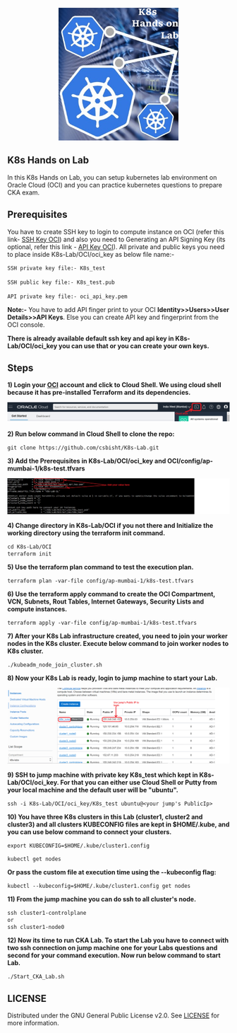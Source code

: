 <p align="center">
    <a href="https://github.com/csbisht/K8s-Lab">
        <img src="https://github.com/csbisht/K8s-Lab/blob/main/images/K8_Handson_Lab.png" height="300" alt="K8s Lab">
    </a>
</p>

## **K8s Hands on Lab**
 
In this K8s Hands on Lab, you can setup kubernetes lab environment on Oracle Cloud (OCI) and you can practice kubernetes questions to prepare CKA exam.
## **Prerequisites**
You have to create SSH key to login to compute instance on OCI (refer this link- [SSH Key OCI](https://docs.oracle.com/en-us/iaas/developer-tutorials/tutorials/tf-compute/01-summary.htm)) and also you need to Generating an API Signing Key (its optional, refer this link - [API Key OCI](https://docs.oracle.com/en-us/iaas/Content/API/Concepts/apisigningkey.htm#four)). All private and public keys you need to place inside K8s-Lab/OCI/oci_key as below file name:-
```
SSH private key file:- K8s_test

SSH public key file:- K8s_test.pub

API private key file:- oci_api_key.pem
```
**Note:-** You have to add API finger print to your OCI **Identity>>Users>>User Details>>API Keys**. Else you can create API key and fingerprint from the OCI console.

**There is already available default ssh key and api key in K8s-Lab/OCI/oci_key you can use that or you can create your own keys.**

## **Steps**

**1) Login your [OCI](https://oraclecloud.com) account and click to Cloud Shell. We using cloud shell because it has pre-installed Terraform and its dependencies.**

![Cloud Shell](https://github.com/csbisht/K8s-Lab/blob/main/images/CloudShell.png)

**2) Run below command in Cloud Shell to clone the repo:**
```
git clone https://github.com/csbisht/K8s-Lab.git
```
**3) Add the Prerequisites in K8s-Lab/OCI/oci_key and OCI/config/ap-mumbai-1/k8s-test.tfvars**

![TFVARS FILE](https://github.com/csbisht/K8s-Lab/blob/main/images/tfvars_file.png)

**4) Change directory in K8s-Lab/OCI if you not there and Initialize the working directory using the terraform init command.**
```
cd K8s-Lab/OCI
terraform init
```
**5) Use the terraform plan command to test the execution plan.**
```
terraform plan -var-file config/ap-mumbai-1/k8s-test.tfvars
```
**6) Use the terraform apply command to create the OCI Compartment, VCN, Subnets, Rout Tables, Internet Gateways, Security Lists and compute instances.**
```
terraform apply -var-file config/ap-mumbai-1/k8s-test.tfvars
```
**7) After your K8s Lab infrastructure created, you need to join your worker nodes in the K8s cluster. Execute below command to join worker nodes to K8s cluster.**
```
./kubeadm_node_join_cluster.sh
```
**8) Now your K8s Lab is ready, login to jump machine to start your Lab.**

![OCI Instances](https://github.com/csbisht/K8s-Lab/blob/main/images/OCI_Instances.png)

**9) SSH to jump machine with private key K8s_test which kept in K8s-Lab/OCI/oci_key. For that you can either use Cloud Shell or Putty from your local machine and the default user will be "ubuntu".**
```
ssh -i K8s-Lab/OCI/oci_key/K8s_test ubuntu@<your jump's PublicIp>
```
**10) You have three K8s clusters in this Lab (cluster1, cluster2 and cluster3) and all clusters KUBECONFIG files are kept in $HOME/.kube, and you can use below command to connect your clusters.**
```
export KUBECONFIG=$HOME/.kube/cluster1.config

```
```
kubectl get nodes
```
**Or pass the custom file at execution time using the --kubeconfig flag:**
```
kubectl --kubeconfig=$HOME/.kube/cluster1.config get nodes

```
**11) From the jump machine you can do ssh to all cluster's node.**
```
ssh cluster1-controlplane
or
ssh cluster1-node0

```
**12) Now its time to run CKA Lab. To start the Lab you have to connect with two ssh connection on jump machine one for your Labs questions and second for your command execution. Now run below command to start Lab.**
```
./Start_CKA_Lab.sh
```

## **LICENSE**
Distributed under the GNU General Public License v2.0. See [LICENSE](https://github.com/csbisht/K8s-Lab_FreeTier/blob/main/LICENSE) for more information.

